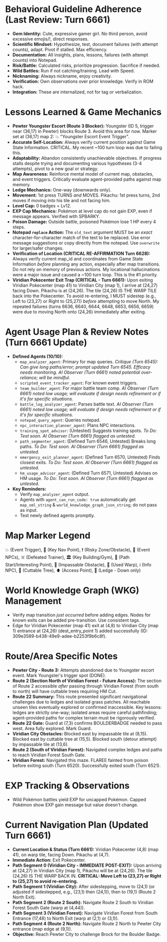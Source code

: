 # Behavioral Guideline Adherence (Last Review: Turn 6661)
*   **Gem Identity:** Cute, expressive gamer girl. No third person, avoid excessive emojis/!, direct responses.
*   **Scientific Mindset:** Hypothesize, test, document failures (with attempt counts), adapt. Pivot if stalled. Max efficiency.
*   **Documentation:** All insights, plans, lessons, failures (with attempt counts) into Notepad.
*   **Risk/Battle:** Calculated risks, prioritize progression. Sacrifice if needed.
*   **Wild Battles:** Run if not catching/training. Lead with Speed.
*   **Nicknaming:** Always nickname, enjoy creativity.
*   **Verification:** Own observations over prior knowledge. Verify in ROM hack.
*   **Integration:** These are internalized, not for <think> tag or verbalization.

# Lessons Learned & Game Mechanics
*   **Pewter Youngster Escort (Route 3 Blocker):** Youngster (ID 5, trigger near (36,17) in Pewter) blocks Route 3. Avoid this area for now. Marker set at (36,17) map 2: 💥 "Youngster Escort Event Trigger".
*   **Accurate Self-Location:** Always verify current position against Game State Information. CRITICAL. My recent ~100 turn loop was due to failing this.
*   **Adaptability:** Abandon consistently unachievable objectives. If progress stalls despite trying and documenting various hypotheses (3-4 attempts), pivot to a new goal or strategy.
*   **Map Awareness:** Reinforce mental model of current map, obstacles, and event triggers. Critically evaluate agent-provided paths against map memory.
*   **Ledge Mechanics:** One-way (downwards only).
*   **Movement:** 1st press TURNS *and* MOVES. Pikachu: 1st press turns, 2nd moves if moving *into* his tile and not facing him.
*   **Level Cap:** 0 badges = Lv12.
*   **EXP Cap Mechanics:** Pokémon at level cap do not gain EXP, even if message appears. Verified with SPBARKY.
*   **Poison Damage:** Outside battle, poisoned Pokémon lose 1 HP every 4 steps.
*   **Notepad `replace` Action:** The `old_text` argument MUST be an *exact* character-for-character match of the text to be replaced. Use error message suggestions or copy directly from the notepad. Use `overwrite` for larger/safer changes.
*   **Verification of Location (CRITICAL RE-AFFIRMATION Turn 6628):** Always verify current map_id and coordinates from Game State Information *before* planning any action, especially after map transitions. Do not rely on memory of previous actions. My locational hallucinations were a major issue and caused a ~100 turn loop. This is the #1 priority.
*   **Viridian Pokecenter Exit Trap (CRITICAL - Turn 6661):** Upon exiting Viridian Pokecenter (map 41) to Viridian City (map 1), I arrive at (24,27) facing Down. Pikachu is at (24,26). The tile (24,26) IS THE WARP TILE back into the Pokecenter. To avoid re-entering, I MUST sidestep (e.g., Left to (23,27) or Right to (25,27)) *before* attempting to move North. My repeated failures (turns 6636, 6640, 6644, 6648, 6653, 6656, 6659) were due to moving North onto (24,26) immediately after exiting.

# Agent Usage Plan & Review Notes (Turn 6661 Update)
*   **Defined Agents (10/10):**
    *   `map_analyzer_agent`: Primary for map queries. *Critique (Turn 6545): Can give long paths/error; prompt updated Turn 6545. Efficacy needs monitoring. AI Observer (Turn 6661) noted potential over-reliance; will be mindful.*
    *   `scripted_event_tracker_agent`: For known event triggers.
    *   `team_builder_agent`: For major battle team comp. *AI Observer (Turn 6661) noted low usage; will evaluate if design needs refinement or if it's for specific situations.*
    *   `battle_log_analyzer_agent`: Parses battle text. *AI Observer (Turn 6661) noted low usage; will evaluate if design needs refinement or if it's for specific situations.*
    *   `notepad_query_agent`: Queries notepad.
    *   `npc_interaction_planner_agent`: Plans NPC interactions.
    *   `training_spot_advisor`: (Untested) Suggests training spots. *To Do: Test soon. AI Observer (Turn 6661) flagged as untested.*
    *   `path_segmenter_agent`: (Defined Turn 6546, Untested) Breaks long paths. *To Do: Test soon. AI Observer (Turn 6661) flagged as untested.*
    *   `emergency_exit_planner_agent`: (Defined Turn 6570, Untested) Finds closest exits. *To Do: Test soon. AI Observer (Turn 6661) flagged as untested.*
    *   `hm_usage_advisor_agent`: (Defined Turn 6571, Untested) Advises on HM usage. *To Do: Test soon. AI Observer (Turn 6661) flagged as untested.*
*   **Key Reminders:**
    *   Verify `map_analyzer_agent` output.
    *   Agents with `agent_can_run_code: true` automatically get `map_xml_string` & `world_knowledge_graph_json_string`; do not pass as input.
    *   Test newly defined agents promptly.

# Map Marker Legend
💥 (Event Trigger), 🎯 (Key Nav Point), ❗ (Risky Zone/Obstacle), 💁 (Event NPCs), ☠️ (Defeated Trainer), 🏛️ (Key Building/Gym), 📍 (Path Start/Interesting Point), 🧱 (Impassable Obstacle), 🚪 (Used Warp), ℹ️ (Info NPC), 🌱 (Cuttable Tree), ⬆️ (Access Point), 🚧 (Ledge - Down only)

# World Knowledge Graph (WKG) Management
*   Verify map transition *just occurred* before adding edges. Nodes for known exits can be added pre-transition. Use consistent tags.
*   Edge for Viridian Pokecenter (map 41) exit at (4,8) to Viridian City (map 1) entrance at (24,26) (dest_entry_point 1) added successfully (ID: 309e3589-b438-49e9-adee-b2253f9b6c8f).

# Route/Area Specific Notes
*   **Pewter City - Route 3:** Attempts abandoned due to Youngster escort event. Mark Youngster's trigger spot (DONE).
*   **Route 2 (Section North of Viridian Forest - Future Access):** The section of Route 2 accessible *after* passing through Viridian Forest (from south to north) will have cuttable trees requiring HM Cut.
*   **Route 22 Summary:** This route presented significant navigational challenges due to ledges and isolated grass patches. All reachable unseen tiles eventually explored or confirmed inaccessible. Key lessons: ledges are strictly one-way; isolated areas require careful pathfinding; agent-provided paths for complex terrain must be rigorously verified.
*   **Route 22 Gate:** Guard at (7,3) confirms BOULDERBADGE needed to pass west. Area fully explored. Mark Guard.
*   **Viridian City Obstacles:** Blocked east by impassable tile at (8,15). Blocked east by cuttable tree at (15,5). Blocked south (detour attempt) by impassable tile at (13,6).
*   **Route 2 (South of Viridian Forest):** Navigated complex ledges and paths to reach Viridian Forest South Gate.
*   **Viridian Forest:** Navigated this maze. FLAREE fainted from poison before exiting south (Turn 6520). Successfully exited south (Turn 6521).

# EXP Tracking & Observations
*   Wild Pokémon battles yield EXP for uncapped Pokémon. Capped Pokémon show EXP gain message but value doesn't change.

# Current Navigation Plan (Updated Turn 6661)
*   **Current Location & Status (Turn 6661):** Viridian Pokecenter (4,8) (map 41), on warp tile, facing Down. Pikachu at (4,7).
*   **Immediate Action:** Exit Pokecenter.
*   **Path Segment 0 (Viridian City - IMMEDIATE POST-EXIT):** Upon arriving at (24,27) in Viridian City (map 1), Pikachu will be at (24,26). The tile (24,26) IS THE WARP BACK IN. **CRITICAL: Move Left to (23,27) or Right to (25,27) to avoid re-entering.**
*   **Path Segment 1 (Viridian City):** After sidestepping, move to (24,1) (or adjusted if sidestepped, e.g., (23,1) then (24,1)), then to (19,1) (Route 2 North Exit).
*   **Path Segment 2 (Route 2 South):** Navigate Route 2 South to Viridian Forest South Gate (warp at (4,44)).
*   **Path Segment 3 (Viridian Forest):** Navigate Viridian Forest from South Entrance (17,48) to North Exit (warp at (2,1) or (3,1)).
*   **Path Segment 4 (Route 2 North):** Navigate Route 2 North to Pewter City entrance (map edge at (9,1)).
*   **Objective:** Reach Pewter City to challenge Brock for the Boulder Badge.